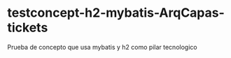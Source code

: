 # testconcept-h2-mybatis-ArqCapas-tickets
Prueba de concepto que usa mybatis y h2 como pilar tecnologico

